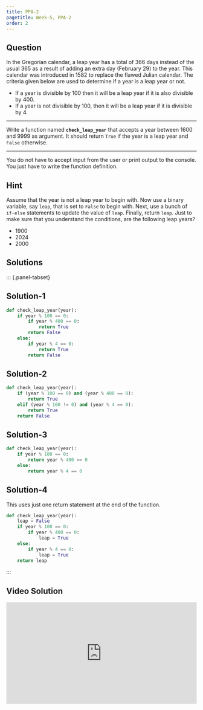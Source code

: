 ```yaml
---
title: PPA-2
pagetitle: Week-5, PPA-2
order: 2
---
```


## Question

In the Gregorian calendar, a leap year has a total of $366$ days instead of the usual $365$ as a result of adding an extra day (February $29$) to the year. This calendar was introduced in $1582$ to replace the flawed Julian calendar. The criteria given below are used to determine if a year is a leap year or not.

- If a year is divisible by $100$ then it will be a leap year if it is also divisible by $400$.
- If a year is not divisible by $100$, then it will be a leap year if it is divisible by $4$.

<hr>

Write a function named **`check_leap_year`** that accepts a year between $1600$ and $9999$ as argument. It should return `True` if the year is a leap year and `False` otherwise.

<hr>

You do not have to accept input from the user or print output to the console. You just have to write the function definition.

## Hint

Assume that the year is not a leap year to begin with. Now use a binary variable, say `leap`, that is set to `False` to begin with. Next, use a bunch of `if-else` statements to update the value of `leap`. Finally, return `leap`. Just to make sure that you understand the conditions, are the following leap years?

- $1900$
- $2024$
- $2000$

## Solutions

::: {.panel-tabset}

## Solution-1

```python
def check_leap_year(year):
    if year % 100 == 0:
        if year % 400 == 0:
            return True
        return False
    else:
        if year % 4 == 0:
            return True
       	return False
```

## Solution-2

```python
def check_leap_year(year):
	if (year % 100 == 0) and (year % 400 == 0):
        return True
    elif (year % 100 != 0) and (year % 4 == 0):
        return True
    return False
```

## Solution-3

```python
def check_leap_year(year):
    if year % 100 == 0:
        return year % 400 == 0
    else:
        return year % 4 == 0
```

## Solution-4

This uses just one return statement at the end of the function.

```python
def check_leap_year(year):
    leap = False
    if year % 100 == 0:
        if year % 400 == 0:
            leap = True
    else:
        if year % 4 == 0:
            leap = True
    return leap
```

:::

## Video Solution

<div style="position: relative; padding-bottom: 53.43750000000001%; height: 0;"><iframe src="https://www.loom.com/embed/ad6d9590769a44bfb28aa7603b0ac786?sid=0c768bd4-42cd-4141-9d39-f01929d9ad41" frameborder="0" webkitallowfullscreen mozallowfullscreen allowfullscreen style="position: absolute; top: 0; left: 0; width: 100%; height: 100%;"></iframe></div>

